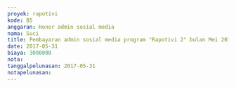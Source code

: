 ```yaml
---
proyek: rapotivi
kode: B5
anggaran: Honor admin sosial media
nama: Suci
title: Pembayaran admin sosial media program "Rapotivi 2" bulan Mei 2017
date: 2017-05-31
biaya: 3000000
nota:
tanggalpelunasan: 2017-05-31
notapelunasan:
---
```

